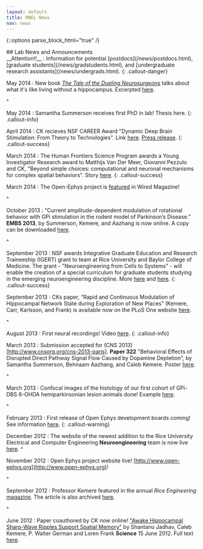 ```yaml
---
layout: default
title: RNEL News
nav: news
---
```


{::options parse_block_html="true" /}

<div class="container">
## Lab News and Announcements

<div style="border:black">
__Attention!!__
:  Information for potential [postdocs](/news/postdocs.html), [graduate students](/news/gradstudents.html), and [undergraduate research assistants](/news/undergrads.html).
{: .callout-danger}

May 2014
:  New book [_The Tale of the Dueling
   Neurosurgeons_](http://www.amazon.com/The-Tale-Dueling-Neurosurgeons-Revealed/dp/0316182346) talks about what it's like living without a
   hippocampus. Excerpted
   [here](http://www.wired.com/2014/05/heres-what-happens-when-a-neurosurgeon-slurps-out-your-hippocampus/).

^

May 2014
:  Samantha Summerson receives first PhD in lab! Thesis here.
{: .callout-info}

April 2014 
:  CK recieves NSF CAREER Award "Dynamic Deep Brain Stimulation: From Theory to Technologies".
   Link [here](http://www.nsf.gov/awardsearch/showAward?AWD_ID=1351692). 
   [Press release](http://news.rice.edu/2014/05/27/rice-researcher-rebooting-deep-brain-stimulation/).
{: .callout-success}

March 2014 
:   The Human Frontiers Science Program awards a Young Investigator Research award to Matthijs
    Van Der Meer, Giovanni Pezzulo and CK, "Beyond simple choices: computational and neuronal
    mechanisms for complex spatial behaviors". Story
    [here](http://www.ece.rice.edu/Content.aspx?id=2147483814&blogid=144).
{: .callout-success}

March 2014
:   The Open-Ephys project is [featured](http://www.wired.com/2014/03/open-ephys/) in Wired Magazine!

^

October 2013
:   “Current amplitude-dependent modulation of rotational behavior with GPi stimulation in the
    rodent model of Parkinson’s Disease.” __EMBS 2013__, by Summerson, Kemere, and Aazhang is
    now online. A copy can be downloaded
    [here](http://rnel.rice.edu/assets/Summerson-Kemere-Aazhang-Engineering-in-Medicine-and-Biology-Society-EMBC-2013-35th-Annual-International-Conference-of-the-IEEE-.pdf).

^

September 2013
:   NSF awards Integrative Graduate Education and Research Traineeship (IGERT) grant to team at
    Rice University and Baylor College of Medicine. The grant - "Neuroengineering from Cells to
    Systems" - will enable the creation of a special curriculum for graduate students studying
    in the emerging neuroengineering discipline. More
    [here](http://news.rice.edu/2013/09/05/rice-university-wins-neuroengineering-grant/) and
    [here](http://).
{: .callout-success}

September 2013
:   CKs paper, “Rapid and Continuous Modulation of Hippocampal Network State during Exploration of New
    Places” (Kemere, Carr, Karlsson, and Frank) is available now on the PLoS One website
    [here](http://www.plosone.org/article/info%3Adoi%2F10.1371%2Fjournal.pone.0073114).

^

August 2013
:   First neural recordings! Video [here](http://youtu.be/9mavCcClZwI).
{: .callout-info}

March 2013
:   Submission accepted for (CNS 2013)[http://www.cnsorg.org/cns-2013-paris]. __Paper 322__
    "Behavioral Effects of Disrupted Direct Pathway Signal Flow Caused by Dopamine Depletion",
    by Samantha Summerson, Behnaam Aazhang, and Caleb Kemere. Poster [here]().

^

March 2013
:   Confocal images of the histology of our first cohort of GPi-DBS 6-OHDA hemiparkinsonian
    lesion animals done! Example [here]().

^

February 2013
:   First release of Open Ephys development boards coming! See information
    [here](http://open-ephys.org).
{: .callout-warning}

December 2012
:   The website of the newest addition to the Rice University Electrical and Computer
    Engineering __Neuroengineering__ team is now live [here](http://www.robinsonlab.com).
^

November 2012
:   Open Ephys project website live! [http://www.open-ephys.org](http://www.open-ephys.org)!

^

September 2012
:   Professor Kemere featured in the annual _Rice Engineering_
    [magazine](http://www.scribd.com/doc/115817339/Rice-Engineering-2012). The article is also
    archived [here](/news/content/2012pgs16-17.pdf).

^


June 2012
:   Paper coauthored by CK now online! ["Awake Hippocampal Sharp-Wave Ripples Support Spatial
    Memory"](http://www.sciencemag.org/content/336/6087/1454.abstract) by Shantanu Jadhav,
    Caleb Kemere, P. Walter German and Loren Frank __Science__ 15 June 2012.  Full text [here]().
    
    
</div>
</div>
